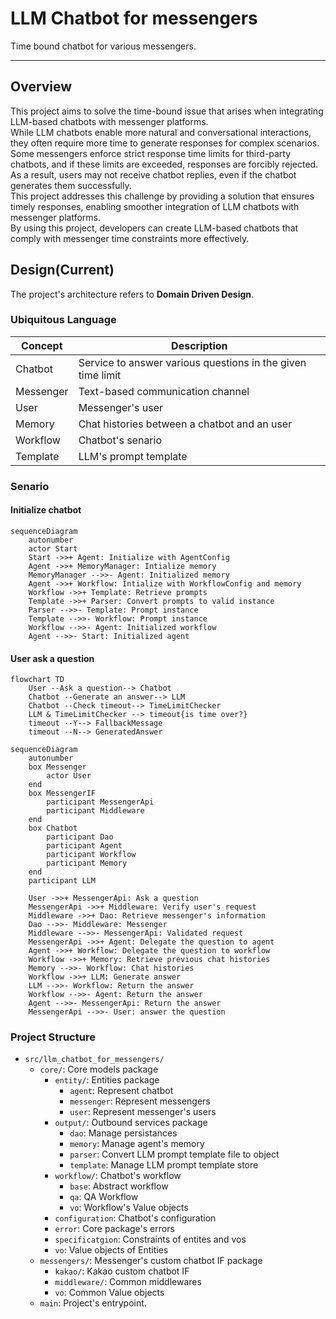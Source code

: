 # LLM Chatbot for messengers
Time bound chatbot for various messengers.

---

## Overview
This project aims to solve the time-bound issue that arises when integrating LLM-based chatbots with messenger platforms.<br/>
While LLM chatbots enable more natural and conversational interactions, they often require more time to generate responses for complex scenarios.<br/>
Some messengers enforce strict response time limits for third-party chatbots, and if these limits are exceeded, responses are forcibly rejected.<br/>
As a result, users may not receive chatbot replies, even if the chatbot generates them successfully. <br/>
This project addresses this challenge by providing a solution that ensures timely responses, enabling smoother integration of LLM chatbots with messenger platforms.<br/>
By using this project, developers can create LLM-based chatbots that comply with messenger time constraints more effectively.

## Design(Current)
The project's architecture refers to **Domain Driven Design**.

### Ubiquitous Language
| Concept | Description |
|    -    |    -        |
| Chatbot | Service to answer various questions in the given time limit |
| Messenger | Text-based communication channel |
| User    | Messenger's user |
| Memory | Chat histories between a chatbot and an user |
| Workflow | Chatbot's senario |
| Template | LLM's prompt template |

### Senario
#### Initialize chatbot
```mermaid
sequenceDiagram
    autonumber
    actor Start
    Start ->>+ Agent: Initialize with AgentConfig
    Agent ->>+ MemoryManager: Intialize memory
    MemoryManager -->>- Agent: Initialized memory
    Agent ->>+ Workflow: Intialize with WorkflowConfig and memory
    Workflow ->>+ Template: Retrieve prompts
    Template ->>+ Parser: Convert prompts to valid instance
    Parser -->>- Template: Prompt instance
    Template -->>- Workflow: Prompt instance
    Workflow -->>- Agent: Initialized workflow
    Agent -->>- Start: Initialized agent
```
#### User ask a question
```mermaid
flowchart TD
    User --Ask a question--> Chatbot
    Chatbot --Generate an answer--> LLM
    Chatbot --Check timeout--> TimeLimitChecker
    LLM & TimeLimitChecker --> timeout{is time over?}
    timeout --Y--> FallbackMessage
    timeout --N--> GeneratedAnswer
```
```mermaid
sequenceDiagram
    autonumber
    box Messenger
        actor User
    end
    box MessengerIF
        participant MessengerApi
        participant Middleware
    end
    box Chatbot
        participant Dao
        participant Agent
        participant Workflow
        participant Memory
    end
    participant LLM

    User ->>+ MessengerApi: Ask a question
    MessengerApi ->>+ Middleware: Verify user's request
    Middleware ->>+ Dao: Retrieve messenger's information
    Dao -->>- Middleware: Messenger
    Middleware -->>- MessengerApi: Validated request
    MessengerApi ->>+ Agent: Delegate the question to agent
    Agent ->>+ Workflow: Delegate the question to workflow
    Workflow ->>+ Memory: Retrieve previous chat histories
    Memory -->>- Workflow: Chat histories
    Workflow ->>+ LLM: Generate answer
    LLM -->>- Workflow: Return the answer
    Workflow -->>- Agent: Return the answer
    Agent -->>- MessengerApi: Return the answer
    MessengerApi -->>- User: answer the question
```

### Project Structure

- `src/llm_chatbot_for_messengers/`
    - `core/`: Core models package
        - `entity/`: Entities package
            - `agent`: Represent chatbot
            - `messenger`: Represent messengers
            - `user`: Represent messenger's users
        - `output/`: Outbound services package
            - `dao`: Manage persistances
            - `memory`: Manage agent's memory
            - `parser`: Convert LLM prompt template file to object
            - `template`: Manage LLM prompt template store
        - `workflow/`: Chatbot's workflow
            - `base`: Abstract workflow
            - `qa`: QA Workflow
            - `vo`: Workflow's Value objects
        - `configuration`: Chatbot's configuration
        - `error`: Core package's errors
        - `specificatgion`: Constraints of entites and vos
        - `vo`: Value objects of Entities
    - `messengers/`: Messenger's custom chatbot IF package
        - `kakao/`: Kakao custom chatbot IF
        - `middleware/`: Common middlewares
        - `vo`: Common Value objects
    - `main`: Project's entrypoint.
